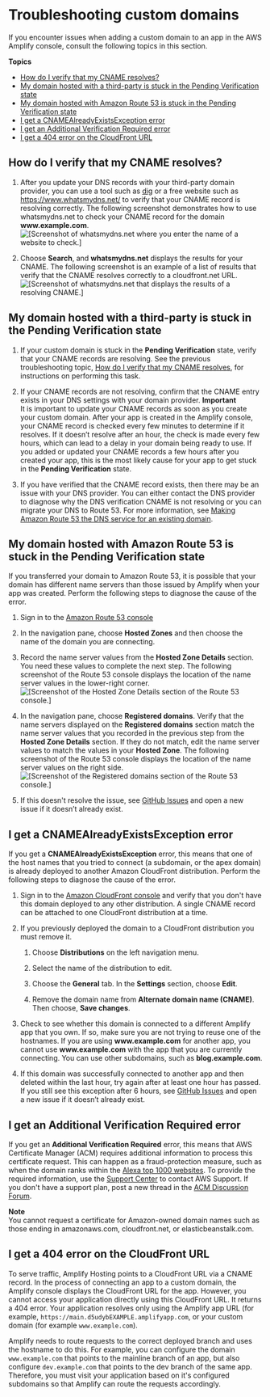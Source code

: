 # Troubleshooting custom domains<a name="custom-domain-troubleshoot-guide"></a>

If you encounter issues when adding a custom domain to an app in the AWS Amplify console, consult the following topics in this section\.

**Topics**
+ [How do I verify that my CNAME resolves?](#how-do-i-verify-that-my-cname-resolves)
+ [My domain hosted with a third\-party is stuck in the Pending Verification state](#my-domain-hosted-with-a-third-party-is-stuck-in-the-pending-verification-state)
+ [My domain hosted with Amazon Route 53 is stuck in the Pending Verification state](#my-domain-hosted-with-amazon-route-53-is-stuck-in-the-pending-verification-state)
+ [I get a CNAMEAlreadyExistsException error](#i-get-a-cnamealreadyexistsexception-error)
+ [I get an Additional Verification Required error](#i-get-an-additionalverificationrequired-error)
+ [I get a 404 error on the CloudFront URL](#i-get-a-404-cloudfront-url)

## How do I verify that my CNAME resolves?<a name="how-do-i-verify-that-my-cname-resolves"></a>

1. After you update your DNS records with your third\-party domain provider, you can use a tool such as [dig](https://en.wikipedia.org/wiki/Dig_(command)) or a free website such as [https://www\.whatsmydns\.net/](https://www.whatsmydns.net/) to verify that your CNAME record is resolving correctly\. The following screenshot demonstrates how to use whatsmydns\.net to check your CNAME record for the domain **www\.example\.com**\.  
![\[Screenshot of whatsmydns.net where you enter the name of a website to check.\]](http://docs.aws.amazon.com/amplify/latest/userguide/images/amplify-troubleshooting-whatsmydns-1Update.png)

1. Choose **Search**, and **whatsmydns\.net** displays the results for your CNAME\. The following screenshot is an example of a list of results that verify that the CNAME resolves correctly to a cloudfront\.net URL\.  
![\[Screenshot of whatsmydns.net that displays the results of a resolving CNAME.\]](http://docs.aws.amazon.com/amplify/latest/userguide/images/amplify-troubleshooting-whatsmydns-2Update.png)

## My domain hosted with a third\-party is stuck in the Pending Verification state<a name="my-domain-hosted-with-a-third-party-is-stuck-in-the-pending-verification-state"></a>

1. If your custom domain is stuck in the **Pending Verification** state, verify that your CNAME records are resolving\. See the previous troubleshooting topic, [How do I verify that my CNAME resolves](#how-do-i-verify-that-my-cname-resolves), for instructions on performing this task\.

1. If your CNAME records are not resolving, confirm that the CNAME entry exists in your DNS settings with your domain provider\.
**Important**  
 It is important to update your CNAME records as soon as you create your custom domain\. After your app is created in the Amplify console, your CNAME record is checked every few minutes to determine if it resolves\. If it doesn’t resolve after an hour, the check is made every few hours, which can lead to a delay in your domain being ready to use\. If you added or updated your CNAME records a few hours after you created your app, this is the most likely cause for your app to get stuck in the **Pending Verification** state\.

1. If you have verified that the CNAME record exists, then there may be an issue with your DNS provider\. You can either contact the DNS provider to diagnose why the DNS verification CNAME is not resolving or you can migrate your DNS to Route 53\. For more information, see [Making Amazon Route 53 the DNS service for an existing domain](https://docs.aws.amazon.com/Route53/latest/DeveloperGuide/MigratingDNS.html)\.

## My domain hosted with Amazon Route 53 is stuck in the Pending Verification state<a name="my-domain-hosted-with-amazon-route-53-is-stuck-in-the-pending-verification-state"></a>

If you transferred your domain to Amazon Route 53, it is possible that your domain has different name servers than those issued by Amplify when your app was created\. Perform the following steps to diagnose the cause of the error\.

1. Sign in to the [Amazon Route 53 console](https://console.aws.amazon.com/route53/home)

1. In the navigation pane, choose **Hosted Zones** and then choose the name of the domain you are connecting\.

1. Record the name server values from the **Hosted Zone Details** section\. You need these values to complete the next step\. The following screenshot of the Route 53 console displays the location of the name server values in the lower\-right corner\.  
![\[Screenshot of the Hosted Zone Details section of the Route 53 console.\]](http://docs.aws.amazon.com/amplify/latest/userguide/images/1555952748759-111.png)

1. In the navigation pane, choose **Registered domains**\. Verify that the name servers displayed on the **Registered domains** section match the name server values that you recorded in the previous step from the **Hosted Zone Details** section\. If they do not match, edit the name server values to match the values in your **Hosted Zone**\. The following screenshot of the Route 53 console displays the location of the name server values on the right side\.  
![\[Screenshot of the Registered domains section of the Route 53 console.\]](http://docs.aws.amazon.com/amplify/latest/userguide/images/1555952748759-607.png)

1. If this doesn't resolve the issue, see [GitHub Issues](https://github.com/aws-amplify/amplify-console/issues) and open a new issue if it doesn’t already exist\.

## I get a CNAMEAlreadyExistsException error<a name="i-get-a-cnamealreadyexistsexception-error"></a>

If you get a **CNAMEAlreadyExistsException** error, this means that one of the host names that you tried to connect \(a subdomain, or the apex domain\) is already deployed to another Amazon CloudFront distribution\. Perform the following steps to diagnose the cause of the error\.

1. Sign in to the [Amazon CloudFront console](https://console.aws.amazon.com/cloudfront/home?#) and verify that you don't have this domain deployed to any other distribution\. A single CNAME record can be attached to one CloudFront distribution at a time\.

1. If you previously deployed the domain to a CloudFront distribution you must remove it\.

   1. Choose **Distributions** on the left navigation menu\.

   1. Select the name of the distribution to edit\.

   1. Choose the **General** tab\. In the **Settings** section, choose **Edit**\.

   1. Remove the domain name from **Alternate domain name \(CNAME\)**\. Then choose, **Save changes**\.

1. Check to see whether this domain is connected to a different Amplify app that you own\. If so, make sure you are not trying to reuse one of the hostnames\. If you are using **www\.example\.com** for another app, you cannot use **www\.example\.com** with the app that you are currently connecting\. You can use other subdomains, such as **blog\.example\.com**\.

1. If this domain was successfully connected to another app and then deleted within the last hour, try again after at least one hour has passed\. If you still see this exception after 6 hours, see [GitHub Issues](https://github.com/aws-amplify/amplify-console/issues) and open a new issue if it doesn’t already exist\.

## I get an Additional Verification Required error<a name="i-get-an-additionalverificationrequired-error"></a>

If you get an **Additional Verification Required** error, this means that AWS Certificate Manager \(ACM\) requires additional information to process this certificate request\. This can happen as a fraud\-protection measure, such as when the domain ranks within the [Alexa top 1000 websites](https://aws.amazon.com/marketplace/pp/Amazon-Web-Services-Alexa-Top-Sites/B07QK2XWNV)\. To provide the required information, use the [Support Center](https://console.aws.amazon.com/support/home) to contact AWS Support\. If you don't have a support plan, post a new thread in the [ACM Discussion Forum](https://forums.aws.amazon.com/forum.jspa?forumID=206)\.

**Note**  
You cannot request a certificate for Amazon\-owned domain names such as those ending in amazonaws\.com, cloudfront\.net, or elasticbeanstalk\.com\.

## I get a 404 error on the CloudFront URL<a name="i-get-a-404-cloudfront-url"></a>

To serve traffic, Amplify Hosting points to a CloudFront URL via a CNAME record\. In the process of connecting an app to a custom domain, the Amplify console displays the CloudFront URL for the app\. However, you cannot access your application directly using this CloudFront URL\. It returns a 404 error\. Your application resolves only using the Amplify app URL \(for example, `https://main.d5udybEXAMPLE.amplifyapp.com`, or your custom domain \(for example `www.example.com`\)\.

Amplify needs to route requests to the correct deployed branch and uses the hostname to do this\. For example, you can configure the domain `www.example.com` that points to the mainline branch of an app, but also configure `dev.example.com` that points to the dev branch of the same app\. Therefore, you must visit your application based on it's configured subdomains so that Amplify can route the requests accordingly\.